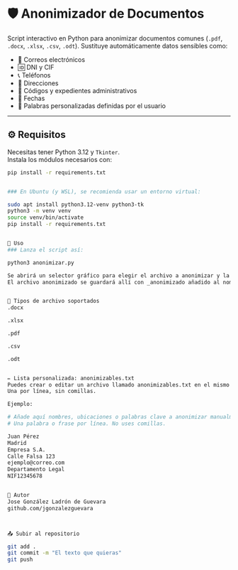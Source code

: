 # 🛡️ Anonimizador de Documentos

Script interactivo en Python para anonimizar documentos comunes (`.pdf`, `.docx`, `.xlsx`, `.csv`, `.odt`). Sustituye automáticamente datos sensibles como:

- 📧 Correos electrónicos  
- 🆔 DNI y CIF  
- 📞 Teléfonos  
- 🏢 Direcciones  
- 📁 Códigos y expedientes administrativos  
- 📆 Fechas  
- 🔑 Palabras personalizadas definidas por el usuario

---

## ⚙️ Requisitos

Necesitas tener Python 3.12 y `Tkinter`.  
Instala los módulos necesarios con:

```bash
pip install -r requirements.txt


### En Ubuntu (y WSL), se recomienda usar un entorno virtual:

sudo apt install python3.12-venv python3-tk
python3 -m venv venv
source venv/bin/activate
pip install -r requirements.txt


🧪 Uso
### Lanza el script así:

python3 anonimizar.py

Se abrirá un selector gráfico para elegir el archivo a anonimizar y la carpeta de destino.
El archivo anonimizado se guardará allí con _anonimizado añadido al nombre.


📂 Tipos de archivo soportados
.docx

.xlsx

.pdf

.csv

.odt


✏️ Lista personalizada: anonimizables.txt
Puedes crear o editar un archivo llamado anonimizables.txt en el mismo directorio que el script, donde defines palabras o frases personalizadas a anonimizar.
Una por línea, sin comillas.

Ejemplo:

# Añade aquí nombres, ubicaciones o palabras clave a anonimizar manualmente.
# Una palabra o frase por línea. No uses comillas.

Juan Pérez
Madrid
Empresa S.A.
Calle Falsa 123
ejemplo@correo.com
Departamento Legal
NIF12345678


👤 Autor
Jose González Ladrón de Guevara
github.com/jgonzalezguevara



📤 Subir al repositorio

git add .
git commit -m "El texto que quieras"
git push


